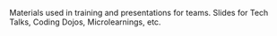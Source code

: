 Materials used in training and presentations for teams. 
Slides for Tech Talks, Coding Dojos, Microlearnings, etc.
